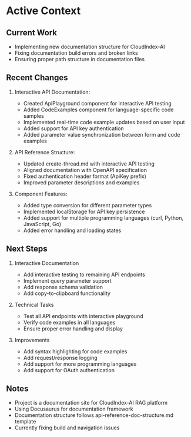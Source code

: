 # Active Context

## Current Work
- Implementing new documentation structure for CloudIndex-AI
- Fixing documentation build errors and broken links
- Ensuring proper path structure in documentation files

## Recent Changes
1. Interactive API Documentation:
   - Created ApiPlayground component for interactive API testing
   - Added CodeExamples component for language-specific code samples
   - Implemented real-time code example updates based on user input
   - Added support for API key authentication
   - Added parameter value synchronization between form and code examples

2. API Reference Structure:
   - Updated create-thread.md with interactive API testing
   - Aligned documentation with OpenAPI specification
   - Fixed authentication header format (ApiKey prefix)
   - Improved parameter descriptions and examples

3. Component Features:
   - Added type conversion for different parameter types
   - Implemented localStorage for API key persistence
   - Added support for multiple programming languages (curl, Python, JavaScript, Go)
   - Added error handling and loading states

## Next Steps
1. Interactive Documentation
   - Add interactive testing to remaining API endpoints
   - Implement query parameter support
   - Add response schema validation
   - Add copy-to-clipboard functionality

2. Technical Tasks
   - Test all API endpoints with interactive playground
   - Verify code examples in all languages
   - Ensure proper error handling and display

3. Improvements
   - Add syntax highlighting for code examples
   - Add request/response logging
   - Add support for more programming languages
   - Add support for OAuth authentication

## Notes
- Project is a documentation site for CloudIndex-AI RAG platform
- Using Docusaurus for documentation framework
- Documentation structure follows api-reference-doc-structure.md template
- Currently fixing build and navigation issues
